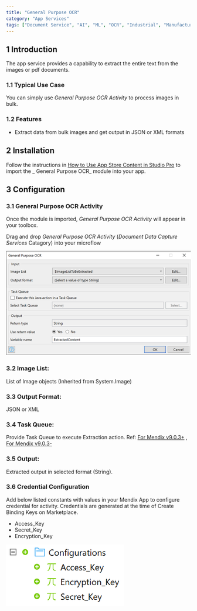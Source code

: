 ```yaml
---
title: "General Purpose OCR"
category: "App Services"
tags: ["Document Service", "AI", "ML", "OCR", "Industrial", "Manufacturing"]
---
```


## 1 Introduction

The app service provides a capability to extract the entire text from the images or pdf documents.

### 1.1 Typical Use Case

You can simply use _General Purpose OCR Activity_ to process images in bulk.

### 1.2 Features

* Extract data from bulk images and get output in JSON or XML formats

## 2 Installation

Follow the instructions in [How to Use App Store Content in Studio Pro](../general/app-store-content) to import the _
General Purpose OCR_ module into your app.

## 3 Configuration

### 3.1 General Purpose OCR Activity

Once the module is imported, _General Purpose OCR Activity_ will appear in your toolbox.

Drag and drop _General Purpose OCR Activity_ (_Document Data Capture Services_ Catagory) into your microflow

![gpo-activity](attachments/general-purpose-ocr/gpo-activity.png)

### 3.2 Image List:

List of Image objects (Inherited from System.Image)

### 3.3 Output Format:

JSON or XML

### 3.4 Task Queue:

Provide Task Queue to execute Extraction action. Ref: [For Mendix v9.0.3+](../../refguide/task-queue)
, [For Mendix v9.0.3-](../modules/process-queue)

### 3.5 Output:

Extracted output in selected format (String).

### 3.6 Credential Configuration

Add below listed constants with values in your Mendix App to configure credential for activity. Credentials are
generated at the time of Create Binding Keys on Marketplace.

* Access_Key
* Secret_Key
* Encryption_Key

![config-constants](attachments/general-purpose-ocr/config-constants.png)
